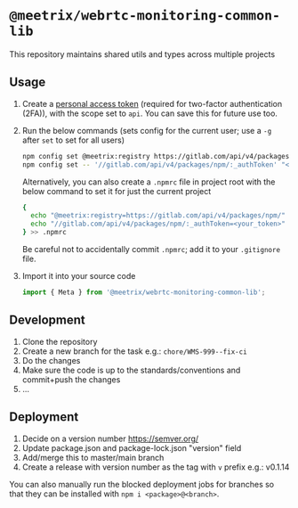 # `@meetrix/webrtc-monitoring-common-lib`

This repository maintains shared utils and types across multiple projects

## Usage

1. Create a [personal access token](https://docs.gitlab.com/ee/user/profile/personal_access_tokens.html#create-a-personal-access-token) (required for two-factor authentication (2FA)), with the scope set to `api`. You can save this for future use too.
2. Run the below commands (sets config for the current user; use a `-g` after `set` to set for all users)

   ```sh
   npm config set @meetrix:registry https://gitlab.com/api/v4/packages/npm/
   npm config set -- '//gitlab.com/api/v4/packages/npm/:_authToken' "<your_token>"
   ```

   Alternatively, you can also create a `.npmrc` file in project root with the below command to set it for just the current project

   ```sh
   {
     echo "@meetrix:registry=https://gitlab.com/api/v4/packages/npm/"
     echo "//gitlab.com/api/v4/packages/npm/:_authToken=<your_token>"
   } >> .npmrc
   ```

   Be careful not to accidentally commit `.npmrc`; add it to your `.gitignore` file.

3. Import it into your source code

   ```js
   import { Meta } from '@meetrix/webrtc-monitoring-common-lib';
   ```

## Development

1. Clone the repository
2. Create a new branch for the task e.g.: `chore/WMS-999--fix-ci`
3. Do the changes
4. Make sure the code is up to the standards/conventions and commit+push the changes
5. ...

## Deployment

1. Decide on a version number https://semver.org/
2. Update package.json and package-lock.json "version" field
3. Add/merge this to master/main branch
4. Create a release with version number as the tag with `v` prefix e.g.: v0.1.14

You can also manually run the blocked deployment jobs for branches so that they can be installed with `npm i <package>@<branch>`.
